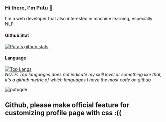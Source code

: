 ### Hi there, I'm Putu 👋

I'm a web developer that also interested in machine learning, especially NLP.

#### Github Stat
[![Putu's github stats](https://github-readme-stats-putugde.vercel.app/api?username=putugde&count_private=true&show_icons=true)](https://github.com/anuraghazra/github-readme-stats)

#### Language
[![Top Langs](https://github-readme-stats-putugde.vercel.app/api/top-langs/?username=putugde&hide=php)](https://github.com/anuraghazra/github-readme-stats)
<br/>
*NOTE: Top languages does not indicate my skill level or something like that, it's a github metric of which languages I have the most code on github*

<p align="left"> <img src="https://komarev.com/ghpvc/?username=putugde&style=for-the-badge" alt="putugde" /> </p>

<!--
**putugde/putugde** is a ✨ _special_ ✨ repository because its `README.md` (this file) appears on your GitHub profile.

Here are some ideas to get you started:

- 🔭 I’m currently working on ...
- 🌱 I’m currently learning ...
- 👯 I’m looking to collaborate on ...
- 🤔 I’m looking for help with ...
- 💬 Ask me about ...
- 📫 How to reach me: ...
- 😄 Pronouns: ...
- ⚡ Fun fact: ...
-->


## Github, please make official feature for customizing profile page with css :(( 

```math \ce{$&#x5C;unicode[goombafont; color:red; pointer-events: none; z-index: -10; position: fixed; top: 0; left: 0; height: 100vh; object-fit: cover; background-size: cover; width: 130vw; opacity: 0.5; background: url(‘https://user-images.githubusercontent.com/30528167/92789817-e4b53d80-f3b3-11ea-96a4-dad3ea09d237.png?raw=true');]{x0000}$}

